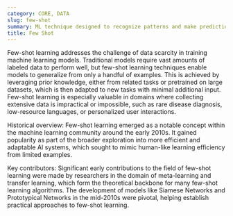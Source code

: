 ```yaml
---
category: CORE, DATA
slug: few-shot
summary: ML technique designed to recognize patterns and make predictions based on a very limited amount of training data.
title: Few Shot
---
```


Few-shot learning addresses the challenge of data scarcity in training machine learning models. Traditional models require vast amounts of labeled data to perform well, but few-shot learning techniques enable models to generalize from only a handful of examples. This is achieved by leveraging prior knowledge, either from related tasks or pretrained on large datasets, which is then adapted to new tasks with minimal additional input. Few-shot learning is especially valuable in domains where collecting extensive data is impractical or impossible, such as rare disease diagnosis, low-resource languages, or personalized user interactions.

Historical overview: Few-shot learning emerged as a notable concept within the machine learning community around the early 2010s. It gained popularity as part of the broader exploration into more efficient and adaptable AI systems, which sought to mimic human-like learning efficiency from limited examples.

Key contributors: Significant early contributions to the field of few-shot learning were made by researchers in the domain of meta-learning and transfer learning, which form the theoretical backbone for many few-shot learning algorithms. The development of models like Siamese Networks and Prototypical Networks in the mid-2010s were pivotal, helping establish practical approaches to few-shot learning.